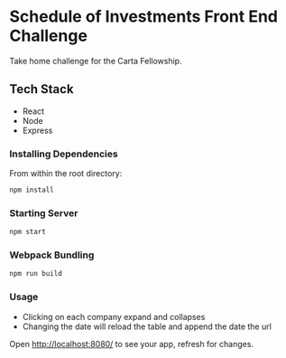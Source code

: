 # Schedule of Investments Front End Challenge
Take home challenge for the Carta Fellowship.

## Tech Stack
- React
- Node
- Express

### Installing Dependencies

From within the root directory:

```sh
npm install
```

### Starting Server

```sh
npm start
```

### Webpack Bundling

```sh
npm run build
```
### Usage
- Clicking on each company expand and collapses
- Changing the date will reload the table and append the date the url


Open [http://localhost:8080/](http://localhost:8080/) to see your app, refresh for changes.